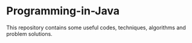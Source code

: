 # Programming-in-Java
This repository contains some useful codes, techniques, algorithms and problem solutions.
